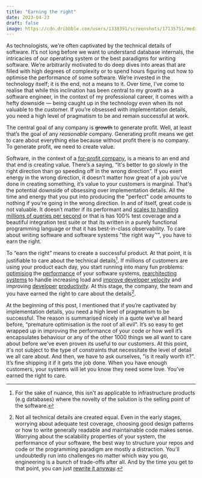 ```yaml
---
title: "Earning the right"
date: 2023-04-23
draft: false
image: https://cdn.dribbble.com/users/1338391/screenshots/17135751/media/cfb1061ac514f7a82d3fb02ccbde9fff.jpg
---
```


As technologists, we're often captivated by the technical details of software. It’s not long before
we want to understand database internals, the intricacies of our operating system or the best paradigms
for writing software. We’re arbitrarily motivated to do deep dives into areas that are filled with high
degrees of complexity or to spend hours figuring out how to optimise the performance of some software.
We’re invested in the technology itself; it is the end, not a means to it. Over time, I’ve come to
realise that while this inclination has been central to my growth as a software engineer, in the context
of my professional career, it comes with a hefty downside — being caught up in the technology even when
its not valuable to the customer. If you’re obsessed with implementation details, you need a high level
of pragmatism to be and remain successful at work.

The central goal of any company is ~~growth~~ to generate profit. Well, at least that’s the goal of
any *reasonable* company. Generating profit means we get to care about everything else because without
profit there is no company. To generate profit, we need to create value.

Software, in the context of a [for-profit company](https://www.vice.com/en/article/5d3naz/openai-is-now-everything-it-promised-not-to-be-corporate-closed-source-and-for-profit),
is a means to an end and that end is creating value. There’s a saying, “It's better to go slowly in
the right direction than go speeding off in the wrong direction”. If you exert energy in the wrong
direction, it doesn’t matter how great of a job you’ve done in creating something, it’s value to your
customers is marginal. That's the potential downside of obsessing over implementation details. All
the time and energy that you put into producing the "perfect" code amounts to nothing if you're going
in the wrong direction. In and of itself, great code is not valuable. It doesn’t matter if its performant
and [scales to handling millions of queries per second](https://news.ycombinator.com/item?id=25326446)
or that is has 100% test coverage and a beautiful integration test suite or that its written in a purely
functional programming language or that it has best-in-class observability. To care about writing software
and software systems "the right way™️", you have to earn the right.

To “earn the right” means to create a successful product. At that point, it is justifiable to care about
the technical details[^1]. If millions of customers are using your product each day, you start running
into many fun problems: [optimising](https://discord.com/blog/why-discord-is-switching-from-go-to-rust)
the [performance](https://www.notion.so/blog/sharding-postgres-at-notion) of your software systems,
[rearchitecting systems](https://fly.io/blog/carving-the-scheduler-out-of-our-orchestrator/) to handle
increasing load and [improve developer velocity](https://dropbox.tech/infrastructure/atlas--our-journey-from-a-python-monolith-to-a-managed-platform)
and improving [developer](https://stripe.com/blog/migrating-to-typescript) [productivity](https://stripe.com/blog/sorbet-stripes-type-checker-for-ruby).
At this stage, the company, the team and you have earned the right to care about the details[^2].

At the beginning of this post, I mentioned that if you’re captivated by implementation details, you
need a high level of pragmatism to be successful. The reason is summarised nicely in a quote we’ve all
heard before, “premature optimisation is the root of all evil”. It’s so easy to get wrapped up
in improving the performance of your code or how well it’s encapsulates behaviour or any of the other
1000 things we all want to care about before we've even proven its useful to our customers. At this point,
it's not subject to the type of constraints that necessitate the level of detail we all care about.
And then, we have to ask ourselves, "is it really worth it?". It’s fine shipping it if it gets the job
done. When you have enough customers, your systems will let you know they need some love. You’ve
earned the right to care.

[^1]: For the sake of nuance, this isn't as applicable to infrastructure products (e.g databases) where
the novelty of the solution is the selling point of the software.
[^2]: Not all technical details are created equal. Even in the early stages, worrying about adequate
test coverage, choosing good design patterns or how to write generally readable and maintainable code
makes sense. Worrying about the scalability properties of your system, the performance of your software,
the best way to structure your repos and code or the programming paradigm are mostly a distraction.
You'll undoubtedly run into challenges no matter which way you go, engineering is a bunch of trade-offs
after all. And by the time you get to that point, you can just [rewrite it anyway](https://www.computerenhance.com/p/performance-excuses-debunked).
